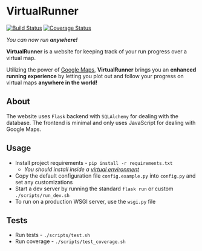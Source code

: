 # VirtualRunner

[![Build Status](https://travis-ci.org/ravoro/virtual-runner.svg?branch=master)](https://travis-ci.org/ravoro/virtual-runner)
[![Coverage Status](https://coveralls.io/repos/github/ravoro/virtual-runner/badge.svg?branch=master)](https://coveralls.io/github/ravoro/virtual-runner?branch=master)

_You can now run **anywhere!**_

**VirtualRunner** is a website for keeping track of your run progress over a virtual map.

Utilizing the power of [Google Maps](https://developers.google.com/maps),
**VirtualRunner** brings you an **enhanced running experience**
by letting you plot out and follow your progress on virtual maps **anywhere in the world!**

## About
The website uses `Flask` backend with `SQLAlchemy` for dealing with the database.
The frontend is minimal and only uses JavaScript for dealing with Google Maps. 

## Usage
- Install project requirements - `pip install -r requirements.txt`
    - _You should install inside a [virtual environment](https://python-guide-pt-br.readthedocs.io/en/latest/dev/virtualenvs)_
- Copy the default configuration file `config.example.py` into `config.py` and set any customizations
- Start a dev server by running the standard `flask run` or custom `./scripts/run_dev.sh`
- To run on a production WSGI server, use the `wsgi.py` file

## Tests
- Run tests - `./scripts/test.sh`
- Run coverage - `./scripts/test_coverage.sh`
